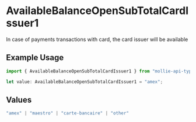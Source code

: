 # AvailableBalanceOpenSubTotalCardIssuer1

In case of payments transactions with card, the card issuer will be available

## Example Usage

```typescript
import { AvailableBalanceOpenSubTotalCardIssuer1 } from "mollie-api-typescript/models/operations";

let value: AvailableBalanceOpenSubTotalCardIssuer1 = "amex";
```

## Values

```typescript
"amex" | "maestro" | "carte-bancaire" | "other"
```